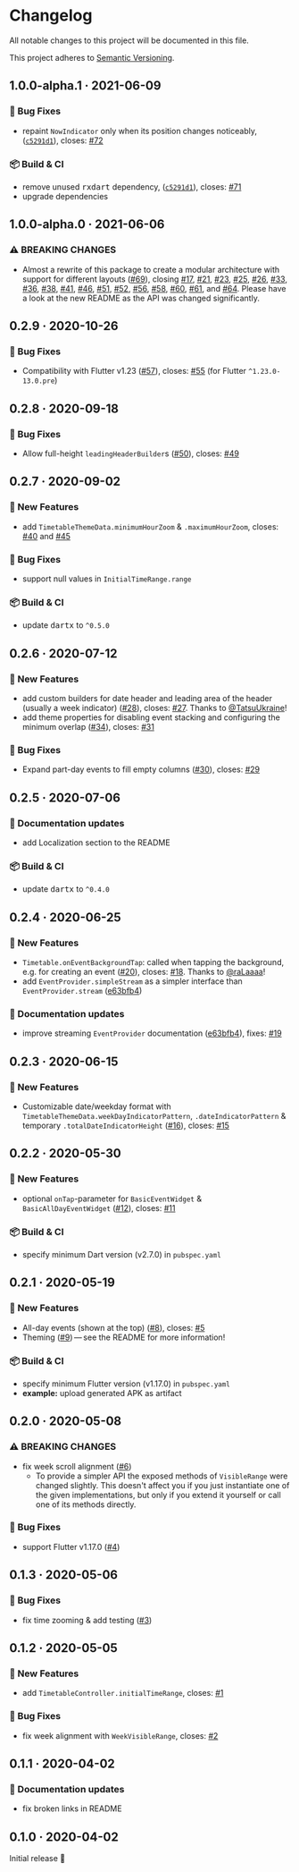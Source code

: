 # Changelog

All notable changes to this project will be documented in this file.

This project adheres to [Semantic Versioning](https://semver.org/spec/v2.0.0.html).


<!-- Template:
## NEW · 2021-xx-xx
### ⚠ BREAKING CHANGES
### 🎉 New Features
### ⚡ Changes
### 🐛 Bug Fixes
### 📜 Documentation updates
### 🏗 Refactoring
### 📦 Build & CI
-->

## 1.0.0-alpha.1 · 2021-06-09

### 🐛 Bug Fixes
* repaint `NowIndicator` only when its position changes noticeably, ([`c5291d1`](https://github.com/JonasWanke/timetable/commit/1bbac5c9384036a90d77f123daf955b107ac6602)), closes: [#72](https://github.com/JonasWanke/timetable/issues/72)

### 📦 Build & CI
* remove unused <kbd>rxdart</kbd> dependency, ([`c5291d1`](https://github.com/JonasWanke/timetable/commit/33d0118a64405a116f1e8a3c7ccb41c804166cc2)), closes: [#71](https://github.com/JonasWanke/timetable/issues/71)
* upgrade dependencies

## 1.0.0-alpha.0 · 2021-06-06

### ⚠ BREAKING CHANGES
- Almost a rewrite of this package to create a modular architecture with support for different layouts ([#69](https://github.com/JonasWanke/timetable/pull/69)), closing [#17](https://github.com/JonasWanke/timetable/issues/17), [#21](https://github.com/JonasWanke/timetable/issues/21), [#23](https://github.com/JonasWanke/timetable/issues/23), [#25](https://github.com/JonasWanke/timetable/issues/25), [#26](https://github.com/JonasWanke/timetable/issues/26), [#33](https://github.com/JonasWanke/timetable/issues/33), [#36](https://github.com/JonasWanke/timetable/issues/36), [#38](https://github.com/JonasWanke/timetable/issues/38), [#41](https://github.com/JonasWanke/timetable/issues/41), [#46](https://github.com/JonasWanke/timetable/issues/46), [#51](https://github.com/JonasWanke/timetable/issues/51), [#52](https://github.com/JonasWanke/timetable/issues/52), [#56](https://github.com/JonasWanke/timetable/issues/56), [#58](https://github.com/JonasWanke/timetable/issues/58), [#60](https://github.com/JonasWanke/timetable/issues/60), [#61](https://github.com/JonasWanke/timetable/issues/61), and [#64](https://github.com/JonasWanke/timetable/issues/64). Please have a look at the new README as the API was changed significantly.

## 0.2.9 · 2020-10-26

### 🐛 Bug Fixes
- Compatibility with Flutter v1.23 ([#57](https://github.com/JonasWanke/timetable/pull/57)), closes: [#55](https://github.com/JonasWanke/timetable/issues/55) (for Flutter `^1.23.0-13.0.pre`)


## 0.2.8 · 2020-09-18

### 🐛 Bug Fixes
- Allow full-height `leadingHeaderBuilder`s ([#50](https://github.com/JonasWanke/timetable/pull/50)), closes: [#49](https://github.com/JonasWanke/timetable/issues/49)

## 0.2.7 · 2020-09-02

### 🎉 New Features
- add `TimetableThemeData.minimumHourZoom` & `.maximumHourZoom`, closes: [#40](https://github.com/JonasWanke/timetable/issues/40) and [#45](https://github.com/JonasWanke/timetable/issues/45)

### 🐛 Bug Fixes
- support null values in `InitialTimeRange.range`

### 📦 Build & CI
- update <kbd>dartx</kbd> to `^0.5.0`


## 0.2.6 · 2020-07-12

### 🎉 New Features
- add custom builders for date header and leading area of the header (usually a week indicator) ([#28](https://github.com/JonasWanke/timetable/pull/28)), closes: [#27](https://github.com/JonasWanke/timetable/issues/27). Thanks to [@TatsuUkraine](https://github.com/TatsuUkraine)!
- add theme properties for disabling event stacking and configuring the minimum overlap ([#34](https://github.com/JonasWanke/timetable/pull/34)), closes: [#31](https://github.com/JonasWanke/timetable/issues/31)

### 🐛 Bug Fixes
- Expand part-day events to fill empty columns ([#30](https://github.com/JonasWanke/timetable/pull/30)), closes: [#29](https://github.com/JonasWanke/timetable/issues/29)


## 0.2.5 · 2020-07-06

### 📜 Documentation updates
- add Localization section to the README

### 📦 Build & CI
- update <kbd>dartx</kbd> to `^0.4.0`


## 0.2.4 · 2020-06-25

### 🎉 New Features
- `Timetable.onEventBackgroundTap`: called when tapping the background, e.g. for creating an event ([#20](https://github.com/JonasWanke/timetable/pull/20)), closes: [#18](https://github.com/JonasWanke/timetable/issues/18). Thanks to [@raLaaaa](https://github.com/raLaaaa)!
- add `EventProvider.simpleStream` as a simpler interface than `EventProvider.stream` ([e63bfb4](https://github.com/JonasWanke/timetable/commit/e63bfb4f974ce5319fd6f6bb12ebb561d8c5143c))

### 📜 Documentation updates
- improve streaming `EventProvider` documentation ([e63bfb4](https://github.com/JonasWanke/timetable/commit/e63bfb4f974ce5319fd6f6bb12ebb561d8c5143c)), fixes: [#19](https://github.com/JonasWanke/timetable/issues/19)


## 0.2.3 · 2020-06-15

### 🎉 New Features
- Customizable date/weekday format with `TimetableThemeData.weekDayIndicatorPattern`, `.dateIndicatorPattern` & temporary `.totalDateIndicatorHeight` ([#16](https://github.com/JonasWanke/timetable/pull/16)), closes: [#15](https://github.com/JonasWanke/timetable/issues/15)


## 0.2.2 · 2020-05-30

### 🎉 New Features
- optional `onTap`-parameter for `BasicEventWidget` & `BasicAllDayEventWidget` ([#12](https://github.com/JonasWanke/timetable/pull/12)), closes: [#11](https://github.com/JonasWanke/timetable/issues/11)

### 📦 Build & CI
- specify minimum Dart version (v2.7.0) in `pubspec.yaml`


## 0.2.1 · 2020-05-19

### 🎉 New Features
- All-day events (shown at the top) ([#8](https://github.com/JonasWanke/timetable/pull/8)), closes: [#5](https://github.com/JonasWanke/timetable/issues/5)
- Theming ([#9](https://github.com/JonasWanke/timetable/pull/9)) — see the README for more information!

### 📦 Build & CI
- specify minimum Flutter version (v1.17.0) in `pubspec.yaml`
- **example:** upload generated APK as artifact


## 0.2.0 · 2020-05-08

### ⚠ BREAKING CHANGES
- fix week scroll alignment ([#6](https://github.com/JonasWanke/timetable/pull/6))
  - To provide a simpler API the exposed methods of `VisibleRange` were changed slightly. This doesn't affect you if you just instantiate one of the given implementations, but only if you extend it yourself or call one of its methods directly.

### 🐛 Bug Fixes
- support Flutter v1.17.0 ([#4](https://github.com/JonasWanke/timetable/pull/4))


## 0.1.3 · 2020-05-06

### 🐛 Bug Fixes
- fix time zooming & add testing ([#3](https://github.com/JonasWanke/timetable/pull/3))


## 0.1.2 · 2020-05-05

### 🎉 New Features
- add `TimetableController.initialTimeRange`, closes: [#1](https://github.com/JonasWanke/timetable/issues/1)

### 🐛 Bug Fixes
- fix week alignment with `WeekVisibleRange`, closes: [#2](https://github.com/JonasWanke/timetable/issues/2)


## 0.1.1 · 2020-04-02

### 📜 Documentation updates
- fix broken links in README


## 0.1.0 · 2020-04-02

Initial release 🎉
